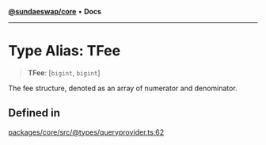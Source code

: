 [**@sundaeswap/core**](../../README.md) • **Docs**

***

# Type Alias: TFee

> **TFee**: [`bigint`, `bigint`]

The fee structure, denoted as an array of numerator and denominator.

## Defined in

[packages/core/src/@types/queryprovider.ts:62](https://github.com/SundaeSwap-finance/sundae-sdk/blob/main/packages/core/src/@types/queryprovider.ts#L62)
